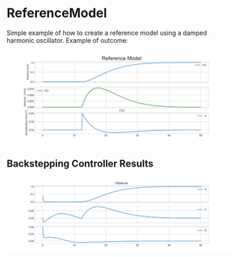 # ReferenceModel

Simple example of how to create a reference model using a damped harmonic oscillator. Example of outcome:


![Response](https://github.com/janerikhy/ReferenceModel/blob/main/reference_pos_vel.png)



## Backstepping Controller Results

![Response](https://github.com/janerikhy/ReferenceModel/blob/main/ObserverResults.png)
